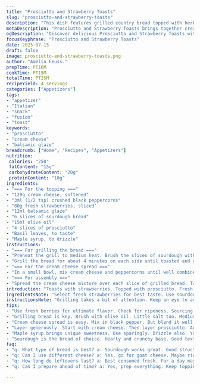 ```yaml
---
title: "Prosciutto and Strawberry Toasts"
slug: "prosciutto-and-strawberry-toasts"
description: "This dish features grilled country bread topped with herbed cream cheese, prosciutto, and fresh strawberries. The blend of flavors is heightened by balsamic glaze and fresh basil. Elevated yet simple. Good for an appetizer or snack."
metaDescription: "Prosciutto and Strawberry Toasts brings together creamy cheese, prosciutto, fresh strawberries, and balsamic glaze. A deliciously unique treat."
ogDescription: "Discover delicious Prosciutto and Strawberry Toasts with grilled sourdough, herbed cream cheese, and strawberries. Perfect appetizer or snack."
focusKeyphrase: "Prosciutto and Strawberry Toasts"
date: 2025-07-15
draft: false
image: prosciutto-and-strawberry-toasts.png
author: "Amelia Feuss."
prepTime: PT10M
cookTime: PT15M
totalTime: PT25M
recipeYield: 4 servings
categories: ["Appetizers"]
tags:
- "appetizer"
- "Italian"
- "snack"
- "fusion"
- "toast"
keywords:
- "prosciutto"
- "cream cheese"
- "balsamic glaze"
breadcrumb: ["Home", "Recipes", "Appetizers"]
nutrition: 
 calories: "250"
 fatContent: "15g"
 carbohydrateContent: "20g"
 proteinContent: "10g"
ingredients:
- "=== For the topping ==="
- "120g cream cheese, softened"
- "3ml (1/2 tsp) crushed black peppercorns"
- "80g fresh strawberries, sliced"
- "12ml balsamic glaze"
- "6 slices of sourdough bread"
- "15ml olive oil"
- "4 slices of prosciutto"
- "Basil leaves, to taste"
- "Maple syrup, to drizzle"
instructions:
- "=== For grilling the bread ==="
- "Preheat the grill to medium heat. Brush the slices of sourdough with olive oil on both sides. Sprinkle with salt."
- "Grill the bread for about 4 minutes on each side until toasted and golden. Remove from grill and set aside."
- "=== For the cream cheese spread ==="
- "In a small bowl, mix cream cheese and peppercorns until well combined. Set aside."
- "=== For assembly ==="
- "Spread the cream cheese mixture over each slice of grilled bread. Top with slices of prosciutto and strawberries. Add basil leaves for freshness. Finish with a drizzle of balsamic glaze and a touch of maple syrup."
introduction: "Toasts with strawberries. Topped with prosciutto. Fresh and satisfying. Contrast of flavors. Creamy texture from cheese. Crunchy toast base. Sweet and savory."
ingredientsNote: "Select fresh strawberries for best taste. Use sourdough for hearty texture. Maple syrup adds a unique sweetness. Balsamic glaze enhances the dish. Olive oil is crucial for grilling. Adjust prosciutto to preference."
instructionsNote: "Grilling takes a bit of attention. Keep an eye to avoid burning. Mix the cream cheese well for an even spread. Layer the toppings generously. Serve warm or at room temperature."
tips:
- "Use fresh berries for ultimate flavor. Check for ripeness. Sourcing matters big time. Look for vibrant, fragrant strawberries. Not mushy."
- "Grilling bread is key. Brush with olive oil. Little salt too. Medium heat crucial. Keep monitoring, avoid burning. Nice golden color."
- "Cream cheese spread is easy. Mix in black pepper. But blend it well. Consistency matters here. Even coverage is essential for balance."
- "Layer generously. Start with cream cheese. Then layer prosciutto. Add strawberries on top. Fresh basil next. Balsamic glaze at end. Drizzle lightly."
- "Maple syrup brings unique sweetness. Use sparingly. Drizzle also. You can even skip it. If not into sweet. But enhances flavor combo."
- "Sourdough is the bread of choice. Hearty and crunchy base. Good texture to hold toppings. Avoid bread that’s too soft. Needs structure."
faq:
- "q: What type of bread is best? a: Sourdough works great. Good structure. Crunchy texture. Avoid soft breads. They won't hold toppings."
- "q: Can I use different cheese? a: Yes, go for goat cheese. Maybe ricotta too. Both bring different flavors. Creaminess varies though."
- "q: How long do leftovers last? a: Best consumed fresh. For a day maybe. Keep in fridge. But toppings might get soggy. Not ideal after a day."
- "q: Can I prepare ahead of time? a: Yes, prep everything. Keep toppings separate. Assemble just before serving. Maintain freshness that way."

---
```

